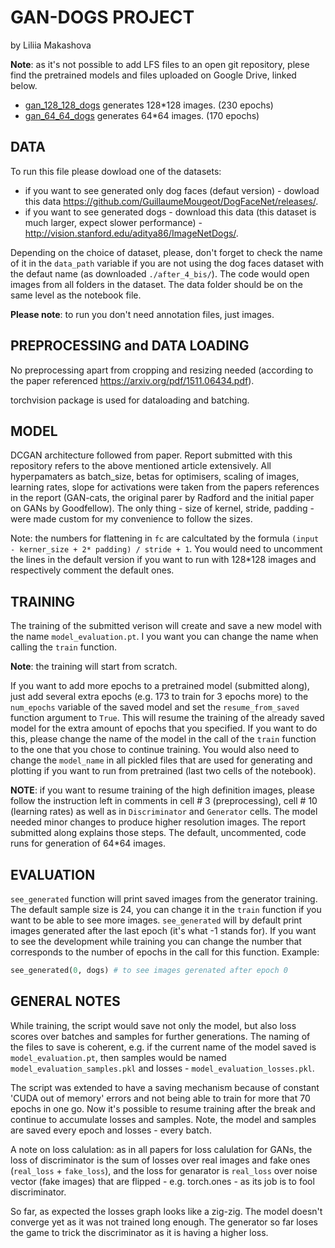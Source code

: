 # GAN-DOGS PROJECT

by Liliia Makashova 

**Note**: as it's not possible to add LFS files to an open git repository, plese find the pretrained models and files uploaded on Google Drive, linked below. 

* [gan_128_128_dogs](https://drive.google.com/drive/folders/1QVIBLlsQN1A63LPej3ns-YSeuVaICQ34?usp=sharing) generates 128*128 images. (230 epochs)
* [gan_64_64_dogs](https://drive.google.com/drive/folders/1oD-pJE8hjUNW5qfgdrah7LrfzuKBrblr?usp=sharing) generates 64*64 images. (170 epochs)

## DATA 

To run this file please dowload one of the datasets:
- if you want to see generated only dog faces (defaut version) - dowload this data https://github.com/GuillaumeMougeot/DogFaceNet/releases/.
- if you want to see generated dogs - download this data (this dataset is much larger, expect slower performance) - http://vision.stanford.edu/aditya86/ImageNetDogs/.

Depending on the choice of dataset, please, don't forget to check the name of it in the `data_path` variable if you are not using the dog faces dataset with the defaut name (as downloaded `./after_4_bis/`). The code would open images from all folders in the dataset.  The data folder should be on the same level as the notebook file.

**Please note**: to run you don't need annotation files, just images. 

## PREPROCESSING and DATA LOADING 

No preprocessing apart from cropping and resizing needed (according to the paper referenced https://arxiv.org/pdf/1511.06434.pdf). 

torchvision package is used for dataloading and batching.

## MODEL

DCGAN architecture followed from paper. Report submitted with this repository refers to the above mentioned article extensively. All hyperpamaters as batch_size, betas for optimisers, scaling of images, learning rates, slope for activations were taken from the papers references in the report (GAN-cats, the original parer by Radford and the initial paper on GANs by Goodfellow). The only thing - size of kernel, stride, padding - were made custom for my convenience to follow the sizes. 

Note: the numbers for flattening in `fc` are calcultated by the formula `(input - kerner_size + 2* padding) / stride + 1`. You would need to uncomment the lines in the default version if you want to run with 128*128 images and respectively comment the default ones.

## TRAINING

The training of the submitted verison will create and save a new model with the name `model_evaluation.pt`. I you want you can change the name when calling the `train` function. 

**Note**: the training will start from scratch.

If you want to add more epochs to a pretrained model (submitted along), just add several extra epochs (e.g. 173 to train for 3 epochs more) to the `num_epochs` variable of the saved model and set the `resume_from_saved` function argument to `True`. This will resume the training of the already saved model for the extra amount of epochs that you specified. If you want to do this, please change the name of the model in the call of the `train` function to the one that you chose to continue training. You would also need to change the `model_name` in all pickled files that are used for generating and plotting if you want to run from pretrained (last two cells of the notebook).

**NOTE**: if you want to resume training of the high definition images, please follow the instruction left in comments in cell # 3 (preprocessing), cell # 10 (learning rates) as well as in `Discriminator` and `Generator` cells. The model needed minor changes to produce higher resolution images. The report submitted along explains those steps. The default, uncommented, code runs for generation of 64*64 images. 

## EVALUATION

`see_generated` function will print saved images from the generator training. The default sample size is 24, you can change  it in the `train` function if you want to be able to see more images. `see_generated` will by default print images generated after the last epoch (it's what -1 stands for). If you want to see the development while training you can change the number that corresponds to the number of epochs in the call for this function. Example:

``` python
see_generated(0, dogs) # to see images gerenated after epoch 0
```

## GENERAL NOTES

While training, the script would save not only the model, but also loss scores over batches and samples for further generations. The naming of the files to save is coherent, e.g. if the current name of the model saved is `model_evaluation.pt`, then samples would be named `model_evaluation_samples.pkl` and losses - `model_evaluation_losses.pkl`.

The script was extended to have a saving mechanism because of constant 'CUDA out of memory' errors and not being able to train for more that 70 epochs in one go. Now it's possible to resume training after the break and continue to accumulate losses and samples. Note, the model and samples are saved every epoch and losses - every batch. 

A note on loss calulation: as in all papers for loss calulation for GANs, the loss of discriminator is the sum of losses over real images and fake ones (`real_loss` + `fake_loss`), and  the loss for genarator is `real_loss` over noise vector (fake images) that are flipped - e.g. torch.ones -  as its job is to fool discriminator. 

So far, as expected the losses graph looks like a zig-zig. The model doesn't converge yet as it was not trained long enough. The generator so far loses the game to trick the discriminator as it is having a higher loss.
